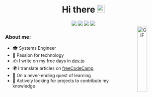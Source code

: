 <div align="center">
<h1>Hi there <img src="https://media.giphy.com/media/hvRJCLFzcasrR4ia7z/giphy.gif" width="25px"></h1>

<div align="center">
<a href="https://dev.to/reliek21"><img src="https://img.shields.io/badge/dev.to-0A0A0A?style=for-the-badge&logo=dev.to&logoColor=white"></a>
<a href="https://www.freecodecamp.org/espanol/news/author/keilerguardo"><img src="https://img.shields.io/badge/Freecodecamp-%23123.svg?&style=for-the-badge&logo=freecodecamp&logoColor=green"></a>
<a href="https://www.linkedin.com/in/keilerguardo"><img src="https://img.shields.io/badge/linkedin-%230077B5.svg?style=for-the-badge&logo=linkedin&logoColor=white"></a>
<a href="https://twitter.com/reliek21"><img src="https://img.shields.io/badge/Twitter-%231DA1F2.svg?style=for-the-badge&logo=Twitter&logoColor=white"></a>
</div>


<img width = "25%" align="right" alt="GIF" height="210px" src="https://media.giphy.com/media/1lznwaBnIHPSdFxryV/giphy.gif" />

<div align="left">
  
### About me:

- 🎓 Systems Engineer
- 🚀 Passion for technology
- ✍ I write on my free days in [dev.to](https://dev.to/reliek21)
- 🌍 I translate articles on [freeCodeCamp](https://www.freecodecamp.org/espanol/news/author/keilerguardo)
- 🌱 On a never-ending quest of learning
- 📡 Actively looking for projects to contribute my knowledge
</div>
